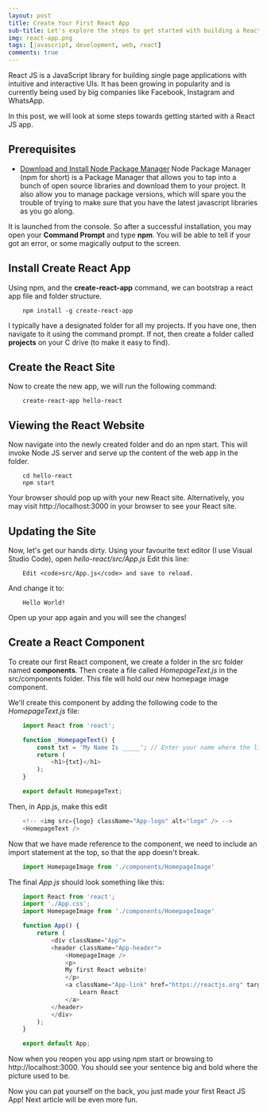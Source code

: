 ```yaml
---
layout: post
title: Create Your First React App
sub-title: Let's explore the steps to get started with building a React 
img: react-app.png
tags: [javascript, development, web, react]
comments: true
---
```


React JS is a JavaScript library for building single page applications with intuitive and interactive UIs. It has been growing in popularity and is currently being used by big companies like Facebook, Instagram and WhatsApp.

In this post, we will look at some steps towards getting started with a React JS app. 

## Prerequisites 
- [Download and Install Node Package Manager](https://www.npmjs.com/get-npm)
Node Package Manager (npm for short) is a Package Manager that allows you to tap into a bunch of open source libraries and download them to your project. It also allow you to manage package versions, which will spare you the trouble of trying to make sure that you have the latest javascript libraries as you go along. 

It is launched from the console. So after a successful installation, you may open your **Command Prompt** and type **npm**. You will be able to tell if your got an error, or some magically output to the screen. 

## Install Create React App
Using npm, and the **create-react-app** command, we can bootstrap a react app file and folder structure. 
```
    npm install -g create-react-app     
``` 
I typically have a designated folder for all my projects. If you have one, then navigate to it using the command prompt. If not, then create a folder called **projects** on your C drive (to make it easy to find). 

## Create the React Site
Now to create the new app, we will run the following command:
```
    create-react-app hello-react
```

## Viewing the React Website
Now navigate into the newly created folder and do an npm start. This will invoke Node JS server and serve up the content of the web app in the folder. 
```
    cd hello-react
    npm start
```

Your browser should pop up with your new React site. Alternatively, you may visit http://localhost:3000 in your browser to see your React site. 

## Updating the Site
Now, let's get our hands dirty. Using your favourite text editor (I use Visual Studio Code), open _hello-react/src/App.js_
Edit this line:
```
    Edit <code>src/App.js</code> and save to reload.
```
And change it to:
```
    Hello World!
```

Open up your app again and you will see the changes!

## Create a React Component
To create our first React component, we create a folder in the src folder named **components**. Then create a file called _HomepageText.js_ in the src/components folder. This file will hold our new homepage image component.

We'll create this component by adding the following code to the _HomepageText.js_ file:
```js
    import React from 'react';

    function _HomepageText() {
        const txt = 'My Name Is _____'; // Enter your name where the line is
        return (
            <h1>{txt}</h1>
        );
    }

    export default HomepageText;
```
Then, in App.js, make this edit 
```js
    <!-- <img src={logo} className="App-logo" alt="logo" /> -->
    <HomepageText />
```
Now that we have made reference to the component, we need to include an import statement at the top, so that the app doesn't break. 
```js
    import HomepageImage from './components/HomepageImage'
```

The final _App.js_ should look something like this:
```js
    import React from 'react';
    import './App.css';
    import HomepageImage from './components/HomepageImage'

    function App() {
        return (
            <div className="App">
            <header className="App-header">
                <HomepageImage />
                <p>
                My first React website!
                </p>
                <a className="App-link" href="https://reactjs.org" target="_blank" rel="noopener noreferrer" >
                    Learn React
                </a>
            </header>
            </div>
        );
    }

    export default App;
```

Now when you reopen you app using npm start or browsing to http://localhost:3000. You should see your sentence big and bold where the picture used to be. 

Now you can pat yourself on the back, you just made your first React JS App! Next article will be even more fun.